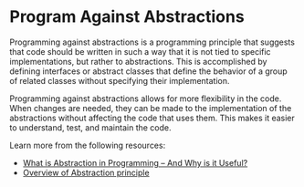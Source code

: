 # Program Against Abstractions

Programming against abstractions is a programming principle that suggests that code should be written in such a way that it is not tied to specific implementations, but rather to abstractions. This is accomplished by defining interfaces or abstract classes that define the behavior of a group of related classes without specifying their implementation.

Programming against abstractions allows for more flexibility in the code. When changes are needed, they can be made to the implementation of the abstractions without affecting the code that uses them. This makes it easier to understand, test, and maintain the code.

Learn more from the following resources:

- [What is Abstraction in Programming – And Why is it Useful?](https://www.freecodecamp.org/news/what-is-abstraction-in-programming/)
- [Overview of Abstraction principle](<https://en.wikipedia.org/wiki/Abstraction_principle_(computer_programming)>)
